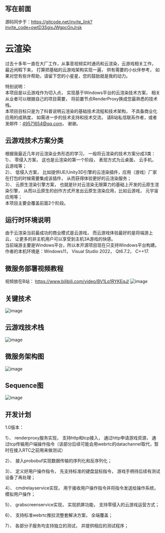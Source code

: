 ## 写在前面
源码同步于：https://gitcode.net/invite_link?invite_code=owtD3SgixJWgpcGnJrsk
# 云渲染
过去十多年一直在大厂工作，从事音视频实时通讯和云渲染，云游戏相关工作， 最近闲暇下来， 打算把基础的云游戏架构实现一遍， 供有需要的小伙伴参考， 如果对您有些许帮助，请留下您的小星星，您的鼓励就是我的动力。   

特别说明：  
本项目是以云游戏作为切入点， 实现基于Windows平台的云渲染技术方案， 相关从业者可以根据自己的项目需要， 将前置节点RenderProxy换成您最熟悉的技术栈。  
本项目目标只是为了科普说明云渲染的基础技术流程和技术架构， 不具备商业化应用的成熟度， 如需进一步的技术支持和技术交流， 请B站私信联系作者，或者发邮件：49571654@qq.com， 谢谢。  

## 云游戏技术方案分类
根据我最近几年对云渲染业务形态的学习， 一般将云渲染的技术方案分成3类：  
1）、 零侵入方案， 这也是云渲染的第一个阶段， 表现方式为云桌面， 云手机， 云游戏等；  
2）、 低侵入方案， 比如提供UE/Unity3D引擎的云渲染插件，应用（游戏）厂家在打包的时候需要集成该插件， 从而获得体验更好的云渲染服务；  
3）、 云原生渲染引擎方案， 也就是针对云渲染无限算力的基础上开发的云原生渲染引擎， 从而以云原生的创作方式开发出云原生渲染应用，比如云游戏， 元宇宙应用等；  
本项目主要会覆盖前面2个阶段。  

## 运行时环境说明
由于云渲染当前最成功的商业模式是云游戏， 而云游戏体验最好的是将端游上云， 让更多的非主机用户可以享受到主机3A游戏的快感。    
当前端游主要是Windows平台，所以本开源项目现在只支持Windows平台构建。  
作者的本机环境是：Windows11， Visual Studio 2022， Qt6.7.2， C++17.      

## 微服务部署视频教程
视频放在B站： https://www.bilibili.com/video/BV1Lq1RYKEqJ/
![image](https://github.com/user-attachments/assets/78793100-a643-4174-bb61-1b29d5bc2de2)

## 关键技术
![image](https://github.com/user-attachments/assets/85bea221-798c-4c9d-bf43-7b852ac86904)
## 云游戏技术栈
![image](https://github.com/user-attachments/assets/ec8988fa-377d-4fd2-bc15-1a6fb1803837)

## 微服务架构图
![image](https://github.com/user-attachments/assets/0a1f23fe-05f9-47ac-bee3-18de80c0d46c)


## Sequence图
![image](https://github.com/user-attachments/assets/c582dbe5-e4a5-4a4d-a98c-fb64a586cd07)

## 开发计划
1.0版本：

1）、 renderproxy服务实现， 支持http和tcp接入， 通过http申请游戏资源， 通过tcp传输用户端操作指令（该部分后续可能会用webrtc的datachannel取代，暂时在接入RTC之前用来做测试）

2）、 接入probobuf实现数据传输的序列化和反序列化；

3）、 定义好用户操作指令， 先支持标准的键盘鼠标指令， 游戏手柄待后续有测试设备了再处理；

4）、 cmdrelayservice实现， 用于接收用户操作指令并将指令发送给操作系统， 模拟用户操作；

5）、 grabscreenservice实现， 实现抓屏功能， 支持零侵入的云游戏运营方式；

6）、 支持标准webrtc推拉流整套解决方案， 全端覆盖；

7）、 各部分子服务均支持独立的测试， 并提供相应的测试程序；

